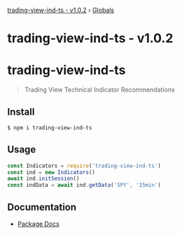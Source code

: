 [trading-view-ind-ts - v1.0.2](README.md) › [Globals](globals.md)

# trading-view-ind-ts - v1.0.2

# trading-view-ind-ts
> Trading View Technical Indicator Recommendations

## Install
``` bash
$ npm i trading-view-ind-ts
```

## Usage
``` javascript
const Indicators = require('trading-view-ind-ts')
const ind = new Indicators()
await ind.initSession()
const indData = await ind.getData('SPY', '15min')
```

## Documentation
* [Package Docs](docs/globals.md)
